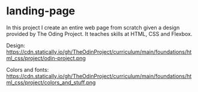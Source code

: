 # landing-page

In this project I create an entire web page from scratch given a design provided by The Oding Project. It teaches skills at HTML, CSS and Flexbox. 

Design: https://cdn.statically.io/gh/TheOdinProject/curriculum/main/foundations/html_css/project/odin-project.png

Colors and fonts: https://cdn.statically.io/gh/TheOdinProject/curriculum/main/foundations/html_css/project/colors_and_stuff.png